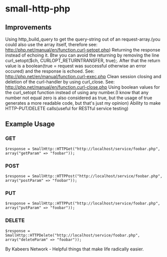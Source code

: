 # small-http-php


## Improvements

Using http_build_query to get the query-string out of an request-array.(you could also use the array itself, therefore see: http://php.net/manual/en/function.curl-setopt.php)
Returning the response instead of echoing it. Btw you can avoid the returning by removing the line curl_setopt($ch, CURLOPT_RETURNTRANSFER, true);. After that the return value is a boolean(true = request was successful otherwise an error occured) and the response is echoed. See: http://php.net/en/manual/function.curl-exec.php
Clean session closing and deletion of the curl-handler by using curl_close. See: http://php.net/manual/en/function.curl-close.php
Using boolean values for the curl_setopt function instead of using any number.(I know that any number not equal zero is also considered as true, but the usage of true generates a more readable code, but that's just my opinion)
Ability to make HTTP-PUT/DELETE calls(useful for RESTful service testing)


## Example Usage

### GET

```
$response = SmallHttp::HTTPGet("http://localhost/service/foobar.php", array("getParam" => "foobar"));
```

### POST

```
$response = SmallHttp::HTTPPost("http://localhost/service/foobar.php", array("postParam" => "foobar"));
```

### PUT

```
$response = SmallHttp::HTTPPut("http://localhost/service/foobar.php", array("putParam" => "foobar"));
```

### DELETE

```
$response = SmallHttp::HTTPDelete("http://localhost/service/foobar.php", array("deleteParam" => "foobar"));
```
 By Kabeers Network - Helpful things that make life radically easier.
